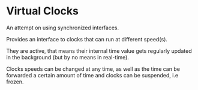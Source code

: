 # Virtual Clocks

An attempt on using synchronized interfaces.

Provides an interface to clocks that can run at different speed(s).

They are active, that means their internal time value gets regularly updated in
the background (but by no means in real-time).

Clocks speeds can be changed at any time, as well as the time can be forwarded
a certain amount of time and clocks can be suspended, i.e frozen.
